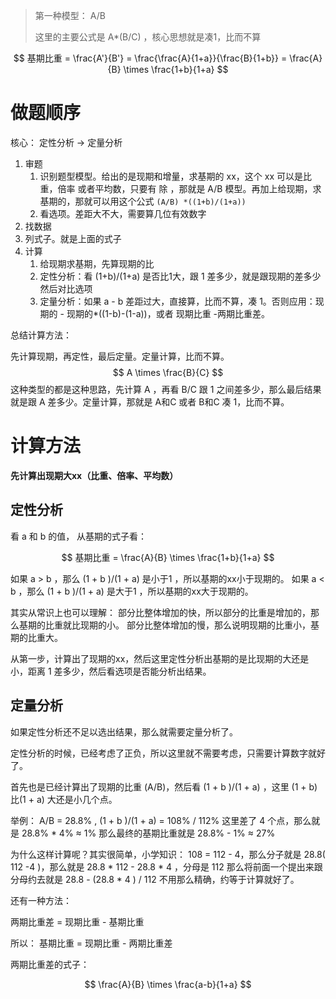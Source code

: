 > 第一种模型： A/B
> 
> 这里的主要公式是 A*(B/C) ，核心思想就是凑1，比而不算

$$
基期比重 = \frac{A'}{B'} = \frac{\frac{A}{1+a}}{\frac{B}{1+b}} = \frac{A}{B} \times  \frac{1+b}{1+a}  
$$
# 做题顺序

核心： 定性分析 -> 定量分析

1. 审题
	1. 识别题型模型。给出的是现期和增量，求基期的 xx，这个 xx 可以是比重，倍率 或者平均数，只要有 除 ，那就是 A/B 模型。再加上给现期，求基期的，那就可以用这个公式 `(A/B) *((1+b)/(1+a))`
	2. 看选项。差距大不大，需要算几位有效数字
2. 找数据
3. 列式子。就是上面的式子
4. 计算
	1. 给现期求基期，先算现期的比
	2. 定性分析：看 (1+b)/(1+a) 是否比1大，跟 1 差多少，就是跟现期的差多少然后对比选项
	3. 定量分析：如果 a - b 差距过大，直接算，比而不算，凑 1。否则应用：现期的 - 现期的*((1-b)-(1-a))，或者 现期比重 -两期比重差。

总结计算方法：

先计算现期，再定性，最后定量。定量计算，比而不算。
$$
A \times  \frac{B}{C}  
$$
这种类型的都是这种思路，先计算 A ，再看 B/C 跟 1 之间差多少，那么最后结果就是跟 A 差多少。定量计算，那就是 A和C 或者 B和C 凑 1，比而不算。

# 计算方法

**先计算出现期大xx（比重、倍率、平均数）**

## 定性分析

看 a 和 b 的值，
从基期的式子看：

$$
基期比重 = \frac{A}{B} \times  \frac{1+b}{1+a}  
$$

如果 a > b ，那么 (1 + b )/(1 + a) 是小于1 ，所以基期的xx小于现期的。
如果 a < b ，那么 (1 + b )/(1 + a) 是大于1 ，所以基期的xx大于现期的。

其实从常识上也可以理解：
部分比整体增加的快，所以部分的比重是增加的，那么基期的比重就比现期的小。
部分比整体增加的慢，那么说明现期的比重小，基期的比重大。

从第一步，计算出了现期的xx，然后这里定性分析出基期的是比现期的大还是小，距离 1 差多少，然后看选项是否能分析出结果。


## 定量分析

如果定性分析还不足以选出结果，那么就需要定量分析了。

定性分析的时候，已经考虑了正负，所以这里就不需要考虑，只需要计算数字就好了。

首先也是已经计算出了现期的比重 (A/B)，然后看 (1 + b )/(1 + a) ，这里 (1 + b)比(1 + a) 大还是小几个点。

举例： A/B = 28.8% ,  (1 + b )/(1 + a) = 108% / 112%
这里差了 4 个点，那么就是 28.8% * 4% ≈ 1% 
那么最终的基期比重就是 28.8% - 1% ≈ 27% 

为什么这样计算呢？其实很简单，小学知识：
108 = 112 - 4，那么分子就是 28.8( 112 -4 )，那么就是 28.8 * 112 - 28.8 * 4 ，分母是 112
那么将前面一个提出来跟分母约去就是 28.8 - (28.8 * 4 ) / 112 
不用那么精确，约等于计算就好了。

还有一种方法：

两期比重差 = 现期比重 - 基期比重

所以：
基期比重 =  现期比重 - 两期比重差

两期比重差的式子：

$$
\frac{A}{B} \times  \frac{a-b}{1+a}  
$$
 